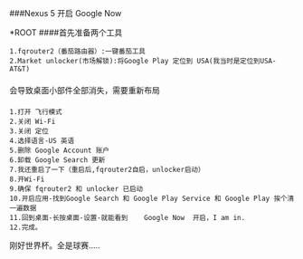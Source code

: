 ###Nexus 5 开启 Google Now

*ROOT
####首先准备两个工具 
	
	1.fqrouter2（番茄路由器）:一键番茄工具 
	2.Market unlocker(市场解锁):将Google Play 定位到 USA(我当时是定位到USA-AT&T)

####
会导致桌面小部件全部消失，需要重新布局

####

	1.打开 飞行模式
	2.关闭 Wi-Fi
	3.关闭 定位
	4.选择语言-US 英语
	5.删除 Google Account 账户
	6.卸载 Google Search 更新
	7.我还重启了一下（重启后,fqrouter2自启，unlocker启动）
	8.开Wi-Fi
	9.确保 fqrouter2 和 unlocker 已启动
	10.开启应用-找到Google Search 和 Google Play Service 和 Google Play 挨个清一遍数据
	11.回到桌面-长按桌面-设置-就能看到	Google Now  开启，I am in.
	12.完成。

刚好世界杯。全是球赛.....
